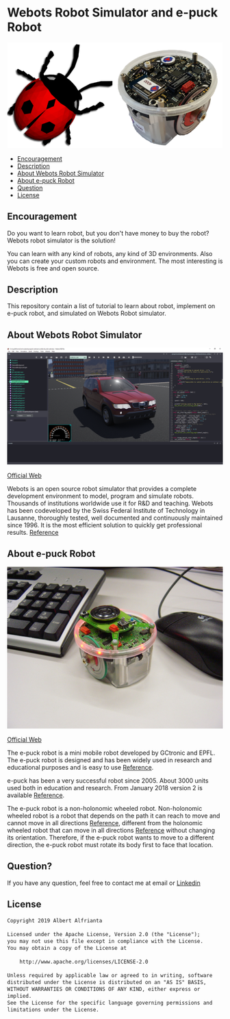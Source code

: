 # Webots Robot Simulator and e-puck Robot

<p align="center">
  <img src="https://raw.githubusercontent.com/albertbrucelee/webots-e-puck_robot/master/image/webots-e-puck_robot.png">
</p>

* [Encouragement](#encouragement)
* [Description](#description)
* [About Webots Robot Simulator](#about-webots-robot-simulator)
* [About e-puck Robot](#about-e-puck-robot)
* [Question](#question)
* [License](#license)

## Encouragement

Do you want to learn robot, but you don't have money to buy the robot? Webots robot simulator is the solution!

You can learn with any kind of robots, any kind of 3D environments. Also you can create your custom robots and environment. The most interesting is Webots is free and open source.

## Description

This repository contain a list of tutorial to learn about robot, implement on e-puck robot, and simulated on Webots Robot simulator.

## About Webots Robot Simulator

![Webots Simulator Interface](https://raw.githubusercontent.com/albertbrucelee/webots-e-puck_robot/master/image/webots_simulator_interface.png) 

[Official Web](https://cyberbotics.com)

Webots is an open source robot simulator that provides a complete development environment to model, program and simulate robots. Thousands of institutions worldwide use it for R&D and teaching. Webots has been codeveloped by the Swiss Federal Institute of Technology in Lausanne, thoroughly tested, well documented and continuously maintained since 1996. It is the most efficient solution to quickly get professional results. [Reference](https://cyberbotics.com/#webots)

## About e-puck Robot

![e-puck Robot](https://raw.githubusercontent.com/albertbrucelee/webots-e-puck_robot/master/image/e-puck.jpg) 
	
[Official Web](http://www.e-puck.org/)

The e-puck robot is a mini mobile robot developed by GCtronic and EPFL. The e-puck robot is designed and has been widely used in research and educational purposes and is easy to use [Reference](http://infoscience.epfl.ch/getfile.py?recid=135236&mode=best).

e-puck has been a very successful robot since 2005. About 3000 units used both in education and research. From January 2018 version 2 is available [Reference](https://www.gctronic.com/e-puck2.php).

The e-puck robot is a non-holonomic wheeled robot. Non-holonomic wheeled robot is a robot that depends on the path it can reach to move and cannot move in all directions [Reference](https://doi.org/10.1007/BFb0036070), different from the holonomic wheeled robot that can move in all directions [Reference](https://doi.org/10.1177/02783640022067977) without changing its orientation. Therefore, if the e-puck robot wants to move to a different direction, the e-puck robot must rotate its body first to face that location.

## Question?
If you have any question, feel free to contact me at email or [Linkedin](https://www.linkedin.com/in/albert-alfrianta/)

## License

```
Copyright 2019 Albert Alfrianta

Licensed under the Apache License, Version 2.0 (the "License");
you may not use this file except in compliance with the License.
You may obtain a copy of the License at

    http://www.apache.org/licenses/LICENSE-2.0

Unless required by applicable law or agreed to in writing, software
distributed under the License is distributed on an "AS IS" BASIS,
WITHOUT WARRANTIES OR CONDITIONS OF ANY KIND, either express or implied.
See the License for the specific language governing permissions and
limitations under the License.
```
